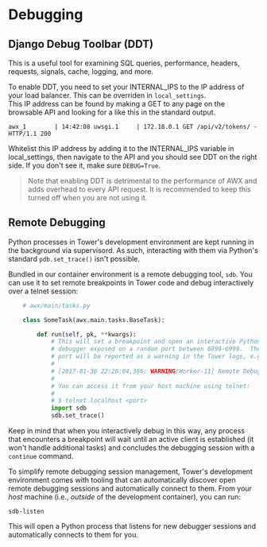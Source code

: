 Debugging
=========

Django Debug Toolbar (DDT)
----------------
This is a useful tool for examining SQL queries, performance, headers, requests, signals, cache, logging, and more.  

To enable DDT, you need to set your INTERNAL_IPS to the IP address of your load balancer.  This can be overriden in `local_settings`.  
This IP address can be found by making a GET to any page on the browsable API and looking for a like this in the standard output.  
```
awx_1        | 14:42:08 uwsgi.1     | 172.18.0.1 GET /api/v2/tokens/ - HTTP/1.1 200
```

Whitelist this IP address by adding it to the INTERNAL_IPS variable in local_settings, then navigate to the API and you should see DDT on the 
right side.  If you don't see it, make sure `DEBUG=True`.  
> Note that enabling DDT is detrimental to the performance of AWX and adds overhead to every API request.  It is 
recommended to keep this turned off when you are not using it.  


Remote Debugging
----------------
Python processes in Tower's development environment are kept running in the
background via supervisord.  As such, interacting with them via Python's
standard `pdb.set_trace()` isn't possible.

Bundled in our container environment is a remote debugging tool, `sdb`.  You
can use it to set remote breakpoints in Tower code and debug interactively over
a telnet session:

```python
    # awx/main/tasks.py

    class SomeTask(awx.main.tasks.BaseTask):

        def run(self, pk, **kwargs):
            # This will set a breakpoint and open an interactive Python
            # debugger exposed on a random port between 6899-6999.  The chosen
            # port will be reported as a warning in the Tower logs, e.g.,
            #
            # [2017-01-30 22:26:04,366: WARNING/Worker-11] Remote Debugger:6900: Please telnet into 0.0.0.0 6900.
            #
            # You can access it from your host machine using telnet:
            #
            # $ telnet localhost <port>
            import sdb
            sdb.set_trace()
```

Keep in mind that when you interactively debug in this way, any process
that encounters a breakpoint will wait until an active client is established
(it won't handle additional tasks) and concludes the debugging session with
a `continue` command.

To simplify remote debugging session management, Tower's development
environment comes with tooling that can automatically discover open
remote debugging sessions and automatically connect to them.  From your *host*
machine (i.e., _outside_ of the development container), you can run:

```
sdb-listen
```

This will open a Python process that listens for new debugger sessions and
automatically connects to them for you.
